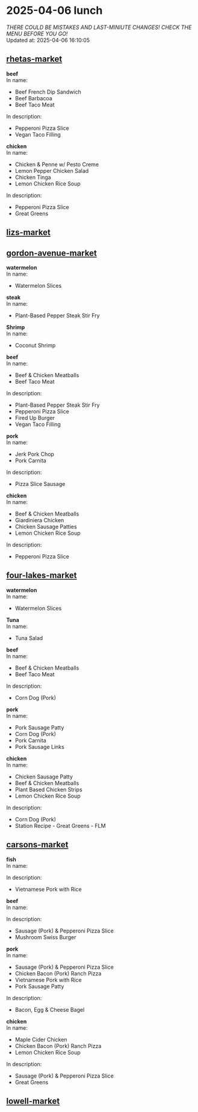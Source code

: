 # 2025-04-06 lunch  
*THERE COULD BE MISTAKES AND LAST-MINIUTE CHANGES! CHECK THE MENU BEFORE YOU GO!*  
Updated at: 2025-04-06 16:10:05  
## [rhetas-market](https://wisc-housingdining.nutrislice.com/menu/rhetas-market/lunch/2025-04-06)  
**beef**  
In name:   
 - Beef French Dip Sandwich  
 - Beef Barbacoa  
 - Beef Taco Meat  
  
In description:   
 - Pepperoni Pizza Slice  
 - Vegan Taco Filling  
  
**chicken**  
In name:   
 - Chicken & Penne w/ Pesto Creme  
 - Lemon Pepper Chicken Salad  
 - Chicken Tinga  
 - Lemon Chicken Rice Soup  
  
In description:   
 - Pepperoni Pizza Slice  
 - Great Greens  
  
## [lizs-market](https://wisc-housingdining.nutrislice.com/menu/lizs-market/lunch/2025-04-06)  
## [gordon-avenue-market](https://wisc-housingdining.nutrislice.com/menu/gordon-avenue-market/lunch/2025-04-06)  
**watermelon**  
In name:   
 - Watermelon Slices  
  
**steak**  
In name:   
 - Plant-Based Pepper Steak Stir Fry  
  
**Shrimp**  
In name:   
 - Coconut Shrimp  
  
**beef**  
In name:   
 - Beef & Chicken Meatballs  
 - Beef Taco Meat  
  
In description:   
 - Plant-Based Pepper Steak Stir Fry  
 - Pepperoni Pizza Slice  
 - Fired Up Burger  
 - Vegan Taco Filling  
  
**pork**  
In name:   
 - Jerk Pork Chop  
 - Pork Carnita  
  
In description:   
 - Pizza Slice Sausage  
  
**chicken**  
In name:   
 - Beef & Chicken Meatballs  
 - Giardiniera Chicken  
 - Chicken Sausage Patties  
 - Lemon Chicken Rice Soup  
  
In description:   
 - Pepperoni Pizza Slice  
  
## [four-lakes-market](https://wisc-housingdining.nutrislice.com/menu/four-lakes-market/lunch/2025-04-06)  
**watermelon**  
In name:   
 - Watermelon Slices  
  
**Tuna**  
In name:   
 - Tuna Salad  
  
**beef**  
In name:   
 - Beef & Chicken Meatballs  
 - Beef Taco Meat  
  
In description:   
 - Corn Dog (Pork)  
  
**pork**  
In name:   
 - Pork Sausage Patty  
 - Corn Dog (Pork)  
 - Pork Carnita  
 - Pork Sausage Links  
  
**chicken**  
In name:   
 - Chicken Sausage Patty  
 - Beef & Chicken Meatballs  
 - Plant Based Chicken Strips  
 - Lemon Chicken Rice Soup  
  
In description:   
 - Corn Dog (Pork)  
 - Station Recipe - Great Greens - FLM  
  
## [carsons-market](https://wisc-housingdining.nutrislice.com/menu/carsons-market/lunch/2025-04-06)  
**fish**  
In name:   
  
In description:   
 - Vietnamese Pork with Rice  
  
**beef**  
In name:   
  
In description:   
 - Sausage (Pork) & Pepperoni Pizza Slice  
 - Mushroom Swiss Burger  
  
**pork**  
In name:   
 - Sausage (Pork) & Pepperoni Pizza Slice  
 - Chicken Bacon (Pork) Ranch Pizza  
 - Vietnamese Pork with Rice  
 - Pork Sausage Patty  
  
In description:   
 - Bacon, Egg & Cheese Bagel  
  
**chicken**  
In name:   
 - Maple Cider Chicken  
 - Chicken Bacon (Pork) Ranch Pizza  
 - Lemon Chicken Rice Soup  
  
In description:   
 - Sausage (Pork) & Pepperoni Pizza Slice  
 - Great Greens  
  
## [lowell-market](https://wisc-housingdining.nutrislice.com/menu/lowell-market/lunch/2025-04-06)  
  
